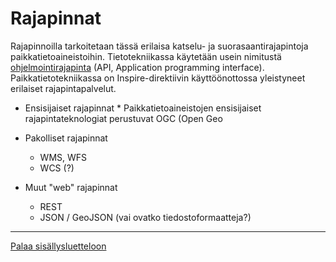 # Rajapinnat

Rajapinnoilla tarkoitetaan tässä erilaisa katselu- ja suorasaantirajapintoja paikkatietoaineistoihin. Tietotekniikassa käytetään usein nimitustä [ohjelmointirajapinta](http://fi.wikipedia.org/wiki/Ohjelmointirajapinta) (API, Application programming interface). Paikkatietotekniikassa on Inspire-direktiivin käyttöönottossa yleistyneet erilaiset rajapintapalvelut.

* Ensisijaiset rajapinnat *
Paikkatietoaineistojen ensisijaiset rajapintateknologiat perustuvat OGC (Open Geo


* Pakolliset rajapinnat
  * WMS, WFS
  * WCS (?)


* Muut "web" rajapinnat
  * REST
  * JSON / GeoJSON (vai ovatko tiedostoformaatteja?)

-----
[Palaa sisällysluetteloon](Sisällysluettelo.md)
